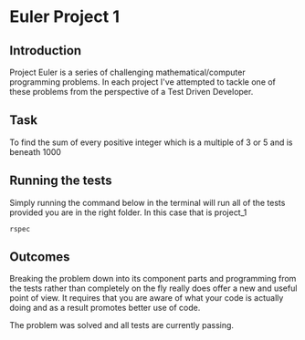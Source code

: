 # Euler Project 1

## Introduction

Project Euler is a series of challenging mathematical/computer programming problems. In each project I've attempted to tackle one of these problems from the perspective of a Test Driven Developer.

## Task

To find the sum of every positive integer which is a multiple of 3 or 5 and is beneath 1000

## Running the tests

Simply running the command below in the terminal will run all of the tests provided you are in the right folder. In this case that is project_1
```
rspec
```

## Outcomes

Breaking the problem down into its component parts and programming from the tests rather than completely on the fly really does offer a new and useful point of view. It requires that you are aware of what your code is actually doing and as a result promotes better use of code.

The problem was solved and all tests are currently passing.